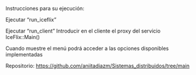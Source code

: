 Instrucciones para su ejecución:

Ejecutar “run_iceflix”

Ejecutar “run_client”
Introducir en el cliente el proxy del servicio IceFlix::Main()

Cuando muestre el menú podrá acceder a las opciones disponibles implementadas

Repositorio: https://github.com/aniitadiazm/Sistemas_distribuidos/tree/main
